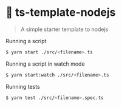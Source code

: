 # 💙 ts-template-nodejs
> A simple starter template to nodejs

Running a script

```sh
$ yarn start ./src/<filename>.ts
```

Running a script in watch mode

```sh
$ yarn start:watch ./src/<filename>.ts
```

Running tests

```sh
$ yarn test ./src/<filename>.spec.ts
```
